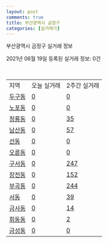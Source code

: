 ```yaml
---
layout: post
comments: true
title: 부산광역시 금정구
categories: [실거래가]
---
```


부산광역시 금정구 실거래 정보

2021년 06월 19일 등록된 실거래 정보: 0건

<script type="text/javascript">
  google.charts.load('current', {'packages':['corechart']});
  google.charts.setOnLoadCallback(drawChart);

  function drawChart() {
    var data = google.visualization.arrayToDataTable([['거래일', '매매', '전월세', '전매'], ['2021-02', 2, 7, 0], ['2021-03', 21, 35, 0], ['2021-04', 175, 97, 7], ['2021-05', 242, 100, 16], ['2021-06', 44, 42, 2]]);

    var options = {
      title: '최근 유형별 거래량 추이',
      legend: { position: 'bottom' }
    };

    var chart = new google.visualization.LineChart(document.getElementById('columnchart_material'));
    chart.draw(data, (options));
  }
</script>

<div id="columnchart_material" style="width: 450px; margin-left: -35px"></div>
<br>
<table class="sortable">
  <tr>
    <td>지역</td>
    <td>오늘 실거래</td>
    <td>2주간 실거래</td>
  </tr>

  
  <tr class="item">
    <td><a href="2641010100.html">두구동</a></td>
    <td><a href="2641010100.html">0</a></td>
    <td><a href="2641010100.html">0</a></td>
  </tr>
    

  <tr class="item">
    <td><a href="2641010200.html">노포동</a></td>
    <td><a href="2641010200.html">0</a></td>
    <td><a href="2641010200.html">0</a></td>
  </tr>
    

  <tr class="item">
    <td><a href="2641010300.html">청룡동</a></td>
    <td><a href="2641010300.html">0</a></td>
    <td><a href="2641010300.html">35</a></td>
  </tr>
    

  <tr class="item">
    <td><a href="2641010400.html">남산동</a></td>
    <td><a href="2641010400.html">0</a></td>
    <td><a href="2641010400.html">57</a></td>
  </tr>
    

  <tr class="item">
    <td><a href="2641010500.html">선동</a></td>
    <td><a href="2641010500.html">0</a></td>
    <td><a href="2641010500.html">0</a></td>
  </tr>
    

  <tr class="item">
    <td><a href="2641010600.html">오륜동</a></td>
    <td><a href="2641010600.html">0</a></td>
    <td><a href="2641010600.html">0</a></td>
  </tr>
    

  <tr class="item">
    <td><a href="2641010700.html">구서동</a></td>
    <td><a href="2641010700.html">0</a></td>
    <td><a href="2641010700.html">247</a></td>
  </tr>
    

  <tr class="item">
    <td><a href="2641010800.html">장전동</a></td>
    <td><a href="2641010800.html">0</a></td>
    <td><a href="2641010800.html">152</a></td>
  </tr>
    

  <tr class="item">
    <td><a href="2641010900.html">부곡동</a></td>
    <td><a href="2641010900.html">0</a></td>
    <td><a href="2641010900.html">244</a></td>
  </tr>
    

  <tr class="item">
    <td><a href="2641011000.html">서동</a></td>
    <td><a href="2641011000.html">0</a></td>
    <td><a href="2641011000.html">39</a></td>
  </tr>
    

  <tr class="item">
    <td><a href="2641011100.html">금사동</a></td>
    <td><a href="2641011100.html">0</a></td>
    <td><a href="2641011100.html">14</a></td>
  </tr>
    

  <tr class="item">
    <td><a href="2641011200.html">회동동</a></td>
    <td><a href="2641011200.html">0</a></td>
    <td><a href="2641011200.html">2</a></td>
  </tr>
    

  <tr class="item">
    <td><a href="2641011300.html">금성동</a></td>
    <td><a href="2641011300.html">0</a></td>
    <td><a href="2641011300.html">0</a></td>
  </tr>
    


</table>


    